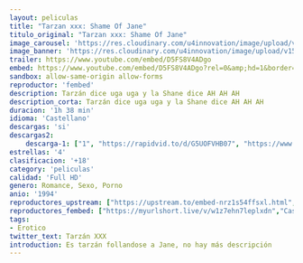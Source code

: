 ```yaml
---
layout: peliculas
title: "Tarzan xxx: Shame Of Jane"
titulo_original: "Tarzan xxx: Shame Of Jane"
image_carousel: 'https://res.cloudinary.com/u4innovation/image/upload/v1565752247/tarzan-min_xtugsm.jpg'
image_banner: 'https://res.cloudinary.com/u4innovation/image/upload/v1565752250/tarzan-x-1024x576-min_ywkr53.jpg'
trailer: https://www.youtube.com/embed/D5FS8V4ADgo
embed: https://www.youtube.com/embed/D5FS8V4ADgo?rel=0&amp;hd=1&border=0&wmode=opaque&enablejsapi=1&modestbranding=1&controls=1&showinfo=1
sandbox: allow-same-origin allow-forms
reproductor: 'fembed'
description: Tarzán dice uga uga y la Shane dice AH AH AH
description_corta: Tarzán dice uga uga y la Shane dice AH AH AH
duracion: '1h 38 min'
idioma: 'Castellano'
descargas: 'si'
descargas2:
    descarga-1: ["1", "https://rapidvid.to/d/G5UOFVHB07", "https://www.google.com/s2/favicons?domain=openload.co","OpenLoad","https://res.cloudinary.com/imbriitneysam/image/upload/v1541473684/mexico.png", "Latino", "Full HD"]
estrellas: '4'
clasificacion: '+18'
category: 'peliculas'
calidad: 'Full HD'
genero: Romance, Sexo, Porno
anio: '1994'
reproductores_upstream: ["https://upstream.to/embed-nrz1s54ffsxl.html","Castellano"]
reproductores_fembed: ["https://myurlshort.live/v/w1z7ehn7leplxdn","Castellano"]
tags:
- Erotico
twitter_text: Tarzán XXX
introduction: Es tarzán follandose a Jane, no hay más descripción
---
```



 







